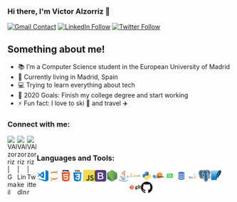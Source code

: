 ### Hi there, I'm Victor Alzorriz 👋

[![Gmail Contact](https://img.shields.io/badge/Contact%20victoralzorriz@gmail.com-Gmail-C71610?link=https://www.linkedin.com/in/victor-alzorriz/&logo=gmail&logoColor=white&style=for-the-badge)](mailto:victoralzorriz@gmail.com)
[![LinkedIn Follow](https://img.shields.io/badge/Follow%20%40Victor--Alzorriz-LinkedIn-0e76a8?link=https://www.linkedin.com/in/victor-alzorriz/&logo=linkedin&style=for-the-badge)](https://www.linkedin.com/in/victor-alzorriz/?locale=en_US)
[![Twitter Follow](https://img.shields.io/badge/Follow%20%40VictorAlzorriz-Twitter-1DA1F2?&logo=twitter&style=for-the-badge)](https://twitter.com/intent/follow?original_referer=https%3A%2F%2Fgithub.com%2FVictorAlzorriz&screen_name=VictorAlzorriz)

## Something about me!

- 📚 I’m a Computer Science student in the European University of Madrid
- 🏡 Currently living in Madrid, Spain
- 💻 Trying to learn everything about tech
- 🥅 2020 Goals: Finish my college degree and start working 
- ⚡ Fun fact: I love to ski 🎿 and travel ✈️

### Connect with me:

[<img align="left" alt="VAlzorriz | Gmail" width="22px" src="https://cdn.jsdelivr.net/npm/simple-icons@v3/icons/gmail.svg" />][gmail]
[<img align="left" alt="VAlzorriz | LinkedIn" width="22px" src="https://cdn.jsdelivr.net/npm/simple-icons@v3/icons/linkedin.svg" />][linkedin]
[<img align="left" alt="VAlzorriz | Twitter" width="22px" src="https://cdn.jsdelivr.net/npm/simple-icons@v3/icons/twitter.svg" />][twitter]

<br />

### Languages and Tools:

[<img align="left" alt="Visual Studio Code" width="26px" src="https://raw.githubusercontent.com/github/explore/80688e429a7d4ef2fca1e82350fe8e3517d3494d/topics/visual-studio-code/visual-studio-code.png" />][null]
[<img align="left" alt="Jupyter Notebooks" width="26px" src="https://raw.githubusercontent.com/github/explore/80688e429a7d4ef2fca1e82350fe8e3517d3494d/topics/jupyter-notebook/jupyter-notebook.png" />][null]
[<img align="left" alt="HTML5" width="26px" src="https://raw.githubusercontent.com/github/explore/80688e429a7d4ef2fca1e82350fe8e3517d3494d/topics/html/html.png" />][null]
[<img align="left" alt="CSS3" width="26px" src="https://raw.githubusercontent.com/github/explore/80688e429a7d4ef2fca1e82350fe8e3517d3494d/topics/css/css.png" />][null]
[<img align="left" alt="JavaScript" width="26px" src="https://raw.githubusercontent.com/github/explore/80688e429a7d4ef2fca1e82350fe8e3517d3494d/topics/javascript/javascript.png" />][null]
[<img align="left" alt="Bootstrap" width="26px" src="https://raw.githubusercontent.com/github/explore/80688e429a7d4ef2fca1e82350fe8e3517d3494d/topics/bootstrap/bootstrap.png" />][null]
[<img align="left" alt="Node.js" width="26px" src="https://raw.githubusercontent.com/github/explore/80688e429a7d4ef2fca1e82350fe8e3517d3494d/topics/nodejs/nodejs.png" />][null]
[<img align="left" alt="Java" width="26px" src="https://raw.githubusercontent.com/github/explore/80688e429a7d4ef2fca1e82350fe8e3517d3494d/topics/java/java.png" />][null]
[<img align="left" alt="JavaFX" width="26px" src="https://raw.githubusercontent.com/github/explore/00edd8b9cf9eb98be328184dcc257f3b1b930c6b/topics/javafx/javafx.png" />][null]
[<img align="left" alt="Python" width="26px" src="https://raw.githubusercontent.com/github/explore/80688e429a7d4ef2fca1e82350fe8e3517d3494d/topics/python/python.png" />][null]
[<img align="left" alt="Scikit Learn" width="26px" src="https://raw.githubusercontent.com/github/explore/80688e429a7d4ef2fca1e82350fe8e3517d3494d/topics/scikit-learn/scikit-learn.png" />][null]
[<img align="left" alt="Qt" width="26px" src="https://raw.githubusercontent.com/github/explore/80688e429a7d4ef2fca1e82350fe8e3517d3494d/topics/qt/qt.png" />][null]
[<img align="left" alt="SQL" width="26px" src="https://raw.githubusercontent.com/github/explore/80688e429a7d4ef2fca1e82350fe8e3517d3494d/topics/sql/sql.png" />][null]
[<img align="left" alt="MySQL" width="26px" src="https://raw.githubusercontent.com/github/explore/80688e429a7d4ef2fca1e82350fe8e3517d3494d/topics/mysql/mysql.png" />][null]
[<img align="left" alt="PostgreSQL" width="26px" src="https://raw.githubusercontent.com/github/explore/80688e429a7d4ef2fca1e82350fe8e3517d3494d/topics/postgresql/postgresql.png" />][null]
[<img align="left" alt="SQLite" width="26px" src="https://raw.githubusercontent.com/github/explore/2d218e3aa252dc90eef269b34eeec1fbd15dc07e/topics/sqlite/sqlite.png" />][null]
[<img align="left" alt="Git" width="26px" src="https://raw.githubusercontent.com/github/explore/80688e429a7d4ef2fca1e82350fe8e3517d3494d/topics/git/git.png" />][null]
[<img align="left" alt="GitHub" width="26px" src="https://raw.githubusercontent.com/github/explore/78df643247d429f6cc873026c0622819ad797942/topics/github/github.png" />][null]

[gmail]: mailto:victoralzorriz@gmail.com
[twitter]: https://twitter.com/VictorAlzorriz
[linkedin]: https://www.linkedin.com/in/victor-alzorriz/?locale=en_US
[null]: null

